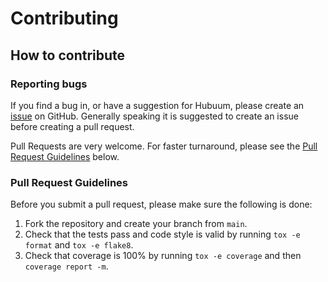 # Contributing

## How to contribute

### Reporting bugs

If you find a bug in, or have a suggestion for Hubuum, please create an [issue](https://github.com/terjekv/hubuum/issues) on GitHub. Generally speaking it is suggested to create an issue before creating a pull request.

Pull Requests are very welcome. For faster turnaround, please see the [Pull Request Guidelines](#pull-request-guidelines) below.

### Pull Request Guidelines

Before you submit a pull request, please make sure the following is done:

1. Fork the repository and create your branch from `main`.
2. Check that the tests pass and code style is valid by running `tox -e format` and `tox -e flake8`.
3. Check that coverage is 100% by running `tox -e coverage` and then `coverage report -m`.

